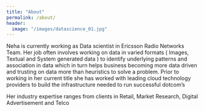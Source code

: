 ```yaml
---
title: "About"
permalink: /about/
header:
  image: "/images/datascience_01.jpg"
---
```


Neha is currently working as Data scientist in Ericsson Radio Networks Team.  Her job often involves working on data in varied formats ( Images, Textual and System generated data ) to identify underlying patterns and association in data which in turn helps  business  becoming more data driven and trusting on data more than heuristics to solve a problem. Prior to working in her current title she has worked with leading cloud technology providers to build the infrastructure needed to run successful dotcom’s 

Her industry expertise ranges from clients in  Retail, Market Research, Digital Advertisement and Telco 
